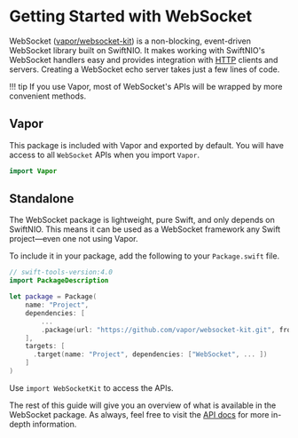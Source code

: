 # Getting Started with WebSocket

WebSocket ([vapor/websocket-kit](https://github.com/vapor/websocket-kit)) is a non-blocking, event-driven WebSocket library built on SwiftNIO. It makes working with SwiftNIO's WebSocket handlers easy and provides integration with [HTTP](../http/getting-started.md) clients and servers. Creating a WebSocket echo server takes just a few lines of code.

!!! tip
    If you use Vapor, most of WebSocket's APIs will be wrapped by more convenient methods. 

## Vapor

This package is included with Vapor and exported by default. You will have access to all `WebSocket` APIs when you import `Vapor`.

```swift
import Vapor
```

## Standalone

The WebSocket package is lightweight, pure Swift, and only depends on SwiftNIO. This means it can be used as a WebSocket framework any Swift project—even one not using Vapor.

To include it in your package, add the following to your `Package.swift` file.

```swift
// swift-tools-version:4.0
import PackageDescription

let package = Package(
    name: "Project",
    dependencies: [
        ...
        .package(url: "https://github.com/vapor/websocket-kit.git", from: "2.0.0"),
    ],
    targets: [
      .target(name: "Project", dependencies: ["WebSocket", ... ])
    ]
)
```

Use `import WebSocketKit` to access the APIs.

The rest of this guide will give you an overview of what is available in the WebSocket package. As always, feel free to visit the [API docs](http://api.vapor.codes/websocket/latest/WebSocket/index.html) for more in-depth information.
